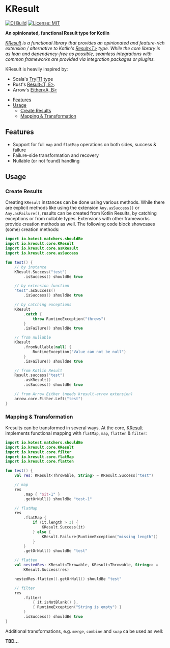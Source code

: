 # KResult

[![CI Build](https://github.com/kresult/kresult/actions/workflows/build.yml/badge.svg?branch=develop)](https://github.com/kresult/kresult/actions/workflows/build.yml)
[![License: MIT](https://img.shields.io/badge/License-MIT-yellow.svg)](https://opensource.org/licenses/MIT)

**An opinionated, functional Result type for Kotlin**

*[KResult](https://kresult.io) is a functional library that provides an opinionated and feature-rich extension / 
alternative to Kotlin's [Result\<T\>](https://kotlinlang.org/api/latest/jvm/stdlib/kotlin/-result/) type. While the core 
library is as lean and dependency-free as possible, seamless integrations with common frameworks are provided via 
integration packages or plugins.*

KResult is heavily inspired by:
* Scala's [Try\[T\]](https://www.scala-lang.org/api/current/scala/util/Try.html) type
* Rust's [Result\<T, E\>](https://doc.rust-lang.org/std/result/enum.Result.html).
* Arrow's [Either\<A, B\>](https://apidocs.arrow-kt.io/arrow-core/arrow.core/-either/index.html)

<!--- TOC -->

* [Features](#features)
* [Usage](#usage)
  * [Create Results](#create-results)
  * [Mapping & Transformation](#mapping-&-transformation)

<!--- END -->

## Features
- Support for full `map` and `flatMap` operations on both sides, success & failure
- Failure-side transformation and recovery
- Nullable (or not found) handling

## Usage

<!--- TEST_NAME ReadmeKnitTest -->

### Create Results

Creating `KResult` instances can be done using various methods. While there are explicit methods like using the 
extension `Any.asSuccess()` or `Any.asFailure()`, results can be created from Kotlin Results, by catching exceptions or 
from nullable types. Extensions with other frameworks provide creation methods as well. The following code block 
showcases (some) creation methods:

```kotlin
import io.kotest.matchers.shouldBe
import io.kresult.core.KResult
import io.kresult.core.asKResult
import io.kresult.core.asSuccess

fun test() {
    // by instance
    KResult.Success("test")
        .isSuccess() shouldBe true

    // by extension function
    "test".asSuccess()
        .isSuccess() shouldBe true

    // by catching exceptions
    KResult
        .catch {
            throw RuntimeException("throws")
        }
        .isFailure() shouldBe true

    // from nullable
    KResult
        .fromNullable(null) {
            RuntimeException("Value can not be null")
        }
        .isFailure() shouldBe true

    // from Kotlin Result
    Result.success("test")
        .asKResult()
        .isSuccess() shouldBe true

    // from Arrow Either (needs kresult-arrow extension)
    arrow.core.Either.Left("test")
}
```

<!--- KNIT example-readme-01.kt -->
<!--- TEST lines.isEmpty() -->

### Mapping & Transformation

Kresults can be transformed in several ways. At the core, [KResult](TODO) implements functional mapping with `flatMap`, 
`map`, `flatten` & `filter`:

```kotlin
import io.kotest.matchers.shouldBe
import io.kresult.core.KResult
import io.kresult.core.filter
import io.kresult.core.flatMap
import io.kresult.core.flatten

fun test() {
    val res: KResult<Throwable, String> = KResult.Success("test")

    // map
    res
        .map { "$it-1" }
        .getOrNull() shouldBe "test-1"

    // flatMap
    res
        .flatMap {
            if (it.length > 3) {
                KResult.Success(it)
            } else {
                KResult.Failure(RuntimeException("missing length"))
            }
        }
        .getOrNull() shouldBe "test"

    // flatten
    val nestedRes: KResult<Throwable, KResult<Throwable, String>> =
        KResult.Success(res)

    nestedRes.flatten().getOrNull() shouldBe "test"

    // filter
    res
        .filter(
            { it.isNotBlank() },
            { RuntimeException("String is empty") }
        )
        .isSuccess() shouldBe true
}
```
<!--- KNIT example-readme-02.kt -->
<!--- TEST lines.isEmpty() -->

Additional transformations, e.g. `merge`, `combine` and `swap` ca be used as well:

**TBD...**
